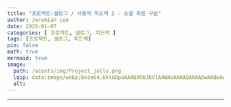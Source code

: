 ```yaml
---
title: "프로젝트:샐로그 / 사용자 피드백 2 - 소셜 회원 구분"
author: Jeremiah Lee
date: 2025-01-07
categories: [ 프로젝트, 샐로그, 피드백 ]
tags: [프로젝트, 샐로그, 피드백]
pin: false
math: true
mermaid: true
image: 
  path: /assets/img/Project_jelly.png
  lqip: data:image/webp;base64,UklGRpoAAABXRUJQVlA4WAoAAAAQAAAADwAABwAAQUxQSDIAAAARL0AmbZurmr57yyIiqE8oiG0bejIYEQTgqiDA9vqnsUSI6H+oAERp2HZ65qP/VIAWAFZQOCBCAAAA8AEAnQEqEAAIAAVAfCWkAALp8sF8rgRgAP7o9FDvMCkMde9PK7euH5M1m6VWoDXf2FkP3BqV0ZYbO6NA/VFIAAAA
  alt: 
---
```

***
